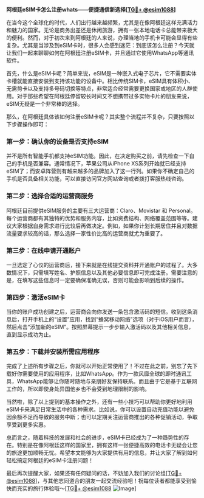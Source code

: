 **阿根廷eSIM卡怎么注册whats——便捷通信新选择[[TG💪+ @esim1088](https://t.me/s/esim1088)]**

在当今这个全球化的时代，人们出行越来越频繁，尤其是在像阿根廷这样充满活力和魅力的国家。无论是商务出差还是休闲旅游，拥有一张本地电话卡总能带来极大的便利。然而，对于初次来到阿根廷的人来说，办理当地的手机卡可能会显得有些复杂。尤其是当涉及到eSIM卡时，很多人会感到迷茫：到底该怎么注册？今天就让我们一起来聊聊如何在阿根廷注册eSIM卡，并且通过它使用WhatsApp等通讯软件。

首先，什么是eSIM卡呢？简单来说，eSIM是一种嵌入式电子芯片，它不需要实体卡槽就能直接安装到支持该功能的设备中。相比传统SIM卡，eSIM具有体积小、无需剪卡以及支持多号码切换等特点，非常适合经常需要更换国家或地区的人群使用。对于那些希望在阿根廷停留较长时间又不想携带过多实物卡片的朋友来说，eSIM无疑是一个非常棒的选择。

那么，在阿根廷具体该如何注册eSIM卡呢？其实整个流程并不复杂，只要按照以下步骤操作即可：

### 第一步：确认你的设备是否支持eSIM

并不是所有智能手机都支持eSIM功能。因此，在决定购买之前，请先检查一下自己的手机是否兼容。通常情况下，苹果公司从iPhone XS系列开始就已经支持eSIM了；而安卓阵营则有越来越多的品牌加入了这一行列。如果你不确定自己的手机是否具备相关功能，可以直接访问官方网站查询或者拨打客服热线咨询。

### 第二步：选择合适的运营商服务

阿根廷目前提供eSIM服务的主要有三大运营商：Claro、Movistar 和 Personal。每个运营商都有其独特的优势和服务内容，比如资费结构、网络覆盖范围等等。建议大家根据自身需求进行比较后再做决定。例如，如果你计划长期居住并且对数据流量要求较高的话，那么选择一家性价比高的运营商就尤为重要了。

### 第三步：在线申请开通账户

一旦选定了心仪的运营商后，接下来就是在线提交资料并开通账户的过程了。大多数情况下，只需填写姓名、护照信息以及其他必要信息即可完成注册。需要注意的是，在填写这些信息时一定要确保准确无误，否则可能会影响到后续的操作。

### 第四步：激活eSIM卡

当你的账户成功创建之后，运营商会向你发送一条包含激活码的短信。收到这条消息后，打开手机上的“设置”应用，找到“蜂窝移动网络”选项（对于iOS用户而言），然后点击“添加新的eSIM”。按照屏幕提示一步步输入激活码以及其他相关信息，直到显示成功为止。

### 第五步：下载并安装所需应用程序

完成了上述所有步骤之后，你就可以开始正常使用了！不过在此之前，别忘了先下载好你需要使用的应用程序，比如WhatsApp。作为一款风靡全球的即时通讯工具，WhatsApp能够让你随时随地与亲朋好友保持联系。而且由于它是基于互联网工作的，所以即使身处异国他乡也不会受到地理限制的影响。

当然啦，除了以上提到的基本操作之外，还有一些小技巧可以帮助你更好地利用eSIM卡来满足日常生活中的各种需求。比如说，你可以设置自动充值功能以避免因余额不足而导致的服务中断；也可以定期关注运营商推出的各种促销活动，争取享受到更多实惠。

总而言之，随着科技的发展和社会的进步，eSIM卡已经成为了一种趋势性的存在。特别是在像阿根廷这样的国家里，拥有这样一张便捷高效的电话卡无疑会让您的旅途更加顺畅无忧。希望本文能够为大家提供有用的信息，并让大家了解到如何轻松搞定阿根廷的eSIM卡注册问题！

最后再次提醒大家，如果还有任何疑问的话，不妨加入我们的讨论组[[TG💪+ @esim1088](https://t.me/s/esim1088)]，与其他志同道合的朋友一起交流经验吧！祝每位读者都能享受到愉快而充实的旅行体验哦～[[TG💪+ @esim1088](https://t.me/s/esim1088) ![Image](https://i.postimg.cc/4NQfJmqS/Snipaste-2025-05-13-00-14-12.png)]